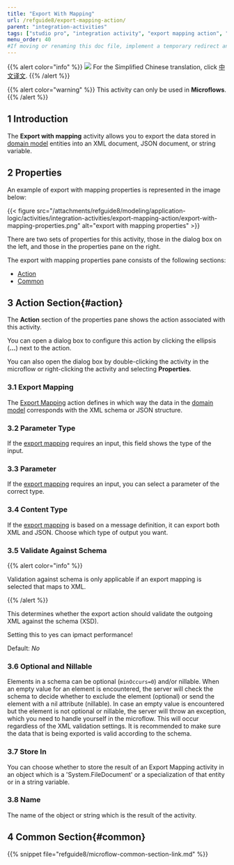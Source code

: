 ```yaml
---
title: "Export With Mapping"
url: /refguide8/export-mapping-action/
parent: "integration-activities"
tags: ["studio pro", "integration activity", "export mapping action", "export to xml"]
menu_order: 40
#If moving or renaming this doc file, implement a temporary redirect and let the respective team know they should update the URL in the product. See Mapping to Products for more details.
---
```


{{% alert color="info" %}}
<img src="attachments/chinese-translation/china.png" style="display: inline-block; margin: 0" /> For the Simplified Chinese translation, click [中文译文](https://cdn.mendix.tencent-cloud.com/documentation/refguide8/export-mapping-action.pdf).
{{% /alert %}}

{{% alert color="warning" %}}
This activity can only be used in **Microflows**.
{{% /alert %}}

## 1 Introduction

The **Export with mapping** activity allows you to export the data stored in [domain model](/refguide8/domain-model/) entities into an XML document, JSON document, or string variable.

## 2 Properties

An example of export with mapping properties is represented in the image below:

{{< figure src="/attachments/refguide8/modeling/application-logic/activities/integration-activities/export-mapping-action/export-with-mapping-properties.png" alt="export with mapping properties" >}}

There are two sets of properties for this activity, those in the dialog box on the left, and those in the properties pane on the right.

The export with mapping properties pane consists of the following sections:

* [Action](#action)
* [Common](#common)

## 3 Action Section{#action}

The **Action** section of the properties pane shows the action associated with this activity.

You can open a dialog box to configure this action by clicking the ellipsis (**…**) next to the action.

You can also open the dialog box by double-clicking the activity in the microflow or right-clicking the activity and selecting **Properties**.

### 3.1 Export Mapping

The [Export Mapping](/refguide8/export-mappings/) action defines in which way the data in the [domain model](/refguide8/domain-model/) corresponds with the XML schema or JSON structure.

### 3.2 Parameter Type

If the [export mapping](/refguide8/export-mappings/) requires an input, this field shows the type of the input.

### 3.3 Parameter

If the [export mapping](/refguide8/export-mappings/) requires an input, you can select a parameter of the correct type.

### 3.4 Content Type

If the [export mapping](/refguide8/export-mappings/) is based on a message definition, it can export both XML and JSON. Choose which type of output you want.

### 3.5 Validate Against Schema

{{% alert color="info" %}}

Validation against schema is only applicable if an export mapping is selected that maps to XML.

{{% /alert %}}

This determines whether the export action should validate the outgoing XML against the schema (XSD).

Setting this to yes can ipmact performance!

Default: *No*

### 3.6 Optional and Nillable

Elements in a schema can be optional (`minOccurs=0`) and/or nillable. When an empty value for an element is encountered, the server will check the schema to decide whether to exclude the element (optional) or send the element with a nil attribute (nillable). In case an empty value is encountered but the element is not optional or nillable, the server will throw an exception, which you need to handle yourself in the microflow. This will occur regardless of the XML validation settings. It is recommended to make sure the data that is being exported is valid according to the schema.

### 3.7 Store In

You can choose whether to store the result of an Export Mapping activity in an object which is a 'System.FileDocument' or a specialization of that entity or in a string variable.

### 3.8 Name

The name of the object or string which is the result of the activity.

## 4 Common Section{#common}

{{% snippet file="refguide8/microflow-common-section-link.md" %}}
